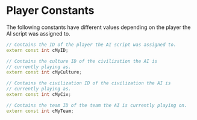 # Player Constants

The following constants have different values depending on the player the AI
script was assigned to.

```cpp title="Player Constants"
// Contains the ID of the player the AI script was assigned to.
extern const int cMyID;

// Contains the culture ID of the civilization the AI is
// currently playing as.
extern const int cMyCulture;

// Contains the civilization ID of the civilization the AI is
// currently playing as.
extern const int cMyCiv;

// Contains the team ID of the team the AI is currently playing on.
extern const int cMyTeam;
```
